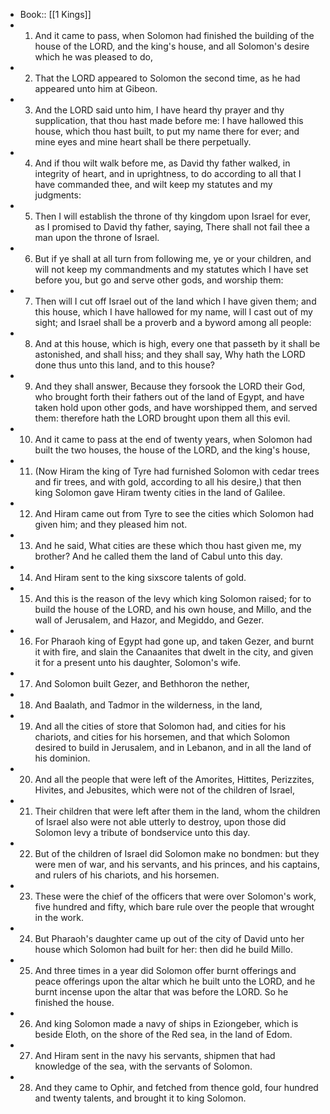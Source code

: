 - Book:: [[1 Kings]]
- 1. And it came to pass, when Solomon had finished the building of the house of the LORD, and the king's house, and all Solomon's desire which he was pleased to do,
- 2. That the LORD appeared to Solomon the second time, as he had appeared unto him at Gibeon.
- 3. And the LORD said unto him, I have heard thy prayer and thy supplication, that thou hast made before me: I have hallowed this house, which thou hast built, to put my name there for ever; and mine eyes and mine heart shall be there perpetually.
- 4. And if thou wilt walk before me, as David thy father walked, in integrity of heart, and in uprightness, to do according to all that I have commanded thee, and wilt keep my statutes and my judgments:
- 5. Then I will establish the throne of thy kingdom upon Israel for ever, as I promised to David thy father, saying, There shall not fail thee a man upon the throne of Israel.
- 6. But if ye shall at all turn from following me, ye or your children, and will not keep my commandments and my statutes which I have set before you, but go and serve other gods, and worship them:
- 7. Then will I cut off Israel out of the land which I have given them; and this house, which I have hallowed for my name, will I cast out of my sight; and Israel shall be a proverb and a byword among all people:
- 8. And at this house, which is high, every one that passeth by it shall be astonished, and shall hiss; and they shall say, Why hath the LORD done thus unto this land, and to this house?
- 9. And they shall answer, Because they forsook the LORD their God, who brought forth their fathers out of the land of Egypt, and have taken hold upon other gods, and have worshipped them, and served them: therefore hath the LORD brought upon them all this evil.
- 10. And it came to pass at the end of twenty years, when Solomon had built the two houses, the house of the LORD, and the king's house,
- 11. (Now Hiram the king of Tyre had furnished Solomon with cedar trees and fir trees, and with gold, according to all his desire,) that then king Solomon gave Hiram twenty cities in the land of Galilee.
- 12. And Hiram came out from Tyre to see the cities which Solomon had given him; and they pleased him not.
- 13. And he said, What cities are these which thou hast given me, my brother? And he called them the land of Cabul unto this day.
- 14. And Hiram sent to the king sixscore talents of gold.
- 15. And this is the reason of the levy which king Solomon raised; for to build the house of the LORD, and his own house, and Millo, and the wall of Jerusalem, and Hazor, and Megiddo, and Gezer.
- 16. For Pharaoh king of Egypt had gone up, and taken Gezer, and burnt it with fire, and slain the Canaanites that dwelt in the city, and given it for a present unto his daughter, Solomon's wife.
- 17. And Solomon built Gezer, and Bethhoron the nether,
- 18. And Baalath, and Tadmor in the wilderness, in the land,
- 19. And all the cities of store that Solomon had, and cities for his chariots, and cities for his horsemen, and that which Solomon desired to build in Jerusalem, and in Lebanon, and in all the land of his dominion.
- 20. And all the people that were left of the Amorites, Hittites, Perizzites, Hivites, and Jebusites, which were not of the children of Israel,
- 21. Their children that were left after them in the land, whom the children of Israel also were not able utterly to destroy, upon those did Solomon levy a tribute of bondservice unto this day.
- 22. But of the children of Israel did Solomon make no bondmen: but they were men of war, and his servants, and his princes, and his captains, and rulers of his chariots, and his horsemen.
- 23. These were the chief of the officers that were over Solomon's work, five hundred and fifty, which bare rule over the people that wrought in the work.
- 24. But Pharaoh's daughter came up out of the city of David unto her house which Solomon had built for her: then did he build Millo.
- 25. And three times in a year did Solomon offer burnt offerings and peace offerings upon the altar which he built unto the LORD, and he burnt incense upon the altar that was before the LORD. So he finished the house.
- 26. And king Solomon made a navy of ships in Eziongeber, which is beside Eloth, on the shore of the Red sea, in the land of Edom.
- 27. And Hiram sent in the navy his servants, shipmen that had knowledge of the sea, with the servants of Solomon.
- 28. And they came to Ophir, and fetched from thence gold, four hundred and twenty talents, and brought it to king Solomon.
